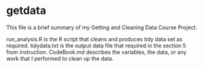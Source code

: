 getdata
=======

This file is a brief summary of my Getting and Cleaning Data Course Project.

run_analysis.R is the R script that cleans and produces tidy data set as required.
tidydata.txt is the output data file that required in the section 5 from instruction.
CodeBook.md describes the variables, the data, or any work that I performed to clean up the data.